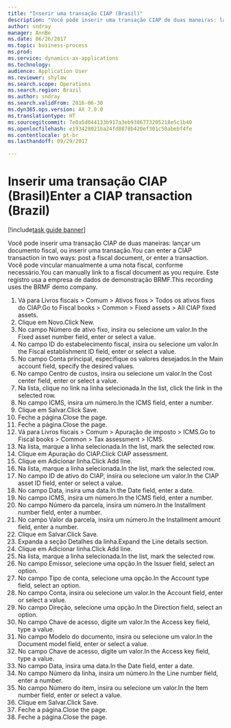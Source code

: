 ```yaml
--- 
title: "Inserir uma transação CIAP (Brasil)"
description: "Você pode inserir uma transação CIAP de duas maneiras: lançando uma nota fiscal ou inserindo uma transação."
author: sndray
manager: AnnBe
ms.date: 06/26/2017
ms.topic: business-process
ms.prod: 
ms.service: dynamics-ax-applications
ms.technology: 
audience: Application User
ms.reviewer: shylaw
ms.search.scope: Operations
ms.search.region: Brazil
ms.author: sndray
ms.search.validFrom: 2016-06-30
ms.dyn365.ops.version: AX 7.0.0
ms.translationtype: HT
ms.sourcegitcommit: 7e0a5d044133b917a3eb9386773205218e5c1b40
ms.openlocfilehash: e193428021ba24fd8878b420ef301c50abebf4fe
ms.contentlocale: pt-br
ms.lasthandoff: 09/29/2017

---
```

# <a name="enter-a-ciap-transaction-brazil"></a><span data-ttu-id="a8a7d-103">Inserir uma transação CIAP (Brasil)</span><span class="sxs-lookup"><span data-stu-id="a8a7d-103">Enter a CIAP transaction (Brazil)</span></span>

[!include[task guide banner](../../includes/task-guide-banner.md)]

<span data-ttu-id="a8a7d-104">Você pode inserir uma transação CIAP de duas maneiras: lançar um documento fiscal, ou inserir uma transação.</span><span class="sxs-lookup"><span data-stu-id="a8a7d-104">You can enter a CIAP transaction in two ways: post a fiscal document, or enter a transaction.</span></span> <span data-ttu-id="a8a7d-105">Você pode vincular manualmente a uma nota fiscal, conforme necessário.</span><span class="sxs-lookup"><span data-stu-id="a8a7d-105">You can  manually link to a fiscal document as you require.</span></span> <span data-ttu-id="a8a7d-106">Este registro usa a empresa de dados de demonstração BRMF.</span><span class="sxs-lookup"><span data-stu-id="a8a7d-106">This recording uses the BRMF demo company.</span></span>

1. <span data-ttu-id="a8a7d-107">Vá para Livros fiscais > Comum > Ativos fixos > Todos os ativos fixos do CIAP.</span><span class="sxs-lookup"><span data-stu-id="a8a7d-107">Go to Fiscal books > Common > Fixed assets > All CIAP fixed assets.</span></span>
2. <span data-ttu-id="a8a7d-108">Clique em Novo.</span><span class="sxs-lookup"><span data-stu-id="a8a7d-108">Click New.</span></span>
3. <span data-ttu-id="a8a7d-109">No campo Número de ativo fixo, insira ou selecione um valor.</span><span class="sxs-lookup"><span data-stu-id="a8a7d-109">In the Fixed asset number field, enter or select a value.</span></span>
4. <span data-ttu-id="a8a7d-110">No campo ID do estabelecimento fiscal, insira ou selecione um valor.</span><span class="sxs-lookup"><span data-stu-id="a8a7d-110">In the Fiscal establishment ID field, enter or select a value.</span></span>
5. <span data-ttu-id="a8a7d-111">No campo Conta principal, especifique os valores desejados.</span><span class="sxs-lookup"><span data-stu-id="a8a7d-111">In the Main account field, specify the desired values.</span></span>
6. <span data-ttu-id="a8a7d-112">No campo Centro de custos, insira ou selecione um valor.</span><span class="sxs-lookup"><span data-stu-id="a8a7d-112">In the Cost center field, enter or select a value.</span></span>
7. <span data-ttu-id="a8a7d-113">Na lista, clique no link na linha selecionada.</span><span class="sxs-lookup"><span data-stu-id="a8a7d-113">In the list, click the link in the selected row.</span></span>
8. <span data-ttu-id="a8a7d-114">No campo ICMS, insira um número.</span><span class="sxs-lookup"><span data-stu-id="a8a7d-114">In the ICMS field, enter a number.</span></span>
9. <span data-ttu-id="a8a7d-115">Clique em Salvar.</span><span class="sxs-lookup"><span data-stu-id="a8a7d-115">Click Save.</span></span>
10. <span data-ttu-id="a8a7d-116">Feche a página.</span><span class="sxs-lookup"><span data-stu-id="a8a7d-116">Close the page.</span></span>
11. <span data-ttu-id="a8a7d-117">Feche a página.</span><span class="sxs-lookup"><span data-stu-id="a8a7d-117">Close the page.</span></span>
12. <span data-ttu-id="a8a7d-118">Vá para Livros fiscais > Comum > Apuração de imposto > ICMS.</span><span class="sxs-lookup"><span data-stu-id="a8a7d-118">Go to Fiscal books > Common > Tax assessment > ICMS.</span></span>
13. <span data-ttu-id="a8a7d-119">Na lista, marque a linha selecionada.</span><span class="sxs-lookup"><span data-stu-id="a8a7d-119">In the list, mark the selected row.</span></span>
14. <span data-ttu-id="a8a7d-120">Clique em Apuração do CIAP.</span><span class="sxs-lookup"><span data-stu-id="a8a7d-120">Click CIAP assessment.</span></span>
15. <span data-ttu-id="a8a7d-121">Clique em Adicionar linha.</span><span class="sxs-lookup"><span data-stu-id="a8a7d-121">Click Add line.</span></span>
16. <span data-ttu-id="a8a7d-122">Na lista, marque a linha selecionada.</span><span class="sxs-lookup"><span data-stu-id="a8a7d-122">In the list, mark the selected row.</span></span>
17. <span data-ttu-id="a8a7d-123">No campo ID de ativo do CIAP, insira ou selecione um valor.</span><span class="sxs-lookup"><span data-stu-id="a8a7d-123">In the CIAP asset ID field, enter or select a value.</span></span>
18. <span data-ttu-id="a8a7d-124">No campo Data, insira uma data.</span><span class="sxs-lookup"><span data-stu-id="a8a7d-124">In the Date field, enter a date.</span></span>
19. <span data-ttu-id="a8a7d-125">No campo ICMS, insira um número.</span><span class="sxs-lookup"><span data-stu-id="a8a7d-125">In the ICMS field, enter a number.</span></span>
20. <span data-ttu-id="a8a7d-126">No campo Número da parcela, insira um número.</span><span class="sxs-lookup"><span data-stu-id="a8a7d-126">In the Installment number field, enter a number.</span></span>
21. <span data-ttu-id="a8a7d-127">No campo Valor da parcela, insira um número.</span><span class="sxs-lookup"><span data-stu-id="a8a7d-127">In the Installment amount field, enter a number.</span></span>
22. <span data-ttu-id="a8a7d-128">Clique em Salvar.</span><span class="sxs-lookup"><span data-stu-id="a8a7d-128">Click Save.</span></span>
23. <span data-ttu-id="a8a7d-129">Expanda a seção Detalhes da linha.</span><span class="sxs-lookup"><span data-stu-id="a8a7d-129">Expand the Line details section.</span></span>
24. <span data-ttu-id="a8a7d-130">Clique em Adicionar linha.</span><span class="sxs-lookup"><span data-stu-id="a8a7d-130">Click Add line.</span></span>
25. <span data-ttu-id="a8a7d-131">Na lista, marque a linha selecionada.</span><span class="sxs-lookup"><span data-stu-id="a8a7d-131">In the list, mark the selected row.</span></span>
26. <span data-ttu-id="a8a7d-132">No campo Emissor, selecione uma opção.</span><span class="sxs-lookup"><span data-stu-id="a8a7d-132">In the Issuer field, select an option.</span></span>
27. <span data-ttu-id="a8a7d-133">No campo Tipo de conta, selecione uma opção.</span><span class="sxs-lookup"><span data-stu-id="a8a7d-133">In the Account type field, select an option.</span></span>
28. <span data-ttu-id="a8a7d-134">No campo Conta, insira ou selecione um valor.</span><span class="sxs-lookup"><span data-stu-id="a8a7d-134">In the Account field, enter or select a value.</span></span>
29. <span data-ttu-id="a8a7d-135">No campo Direção, selecione uma opção.</span><span class="sxs-lookup"><span data-stu-id="a8a7d-135">In the Direction field, select an option.</span></span>
30. <span data-ttu-id="a8a7d-136">No campo Chave de acesso, digite um valor.</span><span class="sxs-lookup"><span data-stu-id="a8a7d-136">In the Access key field, type a value.</span></span>
31. <span data-ttu-id="a8a7d-137">No campo Modelo do documento, insira ou selecione um valor.</span><span class="sxs-lookup"><span data-stu-id="a8a7d-137">In the Document model field, enter or select a value.</span></span>
32. <span data-ttu-id="a8a7d-138">No campo Chave de acesso, digite um valor.</span><span class="sxs-lookup"><span data-stu-id="a8a7d-138">In the Access key field, type a value.</span></span>
33. <span data-ttu-id="a8a7d-139">No campo Data, insira uma data.</span><span class="sxs-lookup"><span data-stu-id="a8a7d-139">In the Date field, enter a date.</span></span>
34. <span data-ttu-id="a8a7d-140">No campo Número da linha, insira um número.</span><span class="sxs-lookup"><span data-stu-id="a8a7d-140">In the Line number field, enter a number.</span></span>
35. <span data-ttu-id="a8a7d-141">No campo Número do item, insira ou selecione um valor.</span><span class="sxs-lookup"><span data-stu-id="a8a7d-141">In the Item number field, enter or select a value.</span></span>
36. <span data-ttu-id="a8a7d-142">Clique em Salvar.</span><span class="sxs-lookup"><span data-stu-id="a8a7d-142">Click Save.</span></span>
37. <span data-ttu-id="a8a7d-143">Feche a página.</span><span class="sxs-lookup"><span data-stu-id="a8a7d-143">Close the page.</span></span>
38. <span data-ttu-id="a8a7d-144">Feche a página.</span><span class="sxs-lookup"><span data-stu-id="a8a7d-144">Close the page.</span></span>


